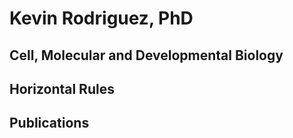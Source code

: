 

# Kevin Rodriguez, PhD 
## Cell, Molecular and Developmental Biology 

## Horizontal Rules




## Publications




